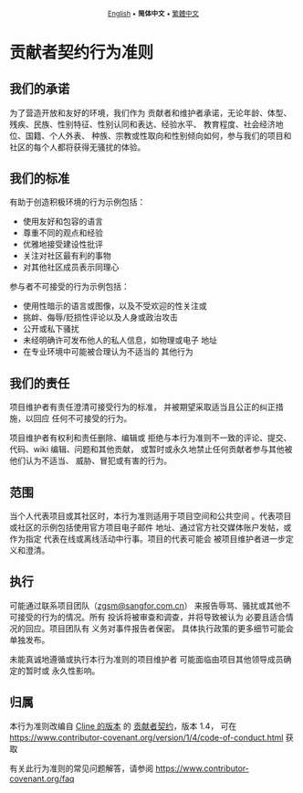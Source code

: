 <div align="center">
<sub>

[English](../../CODE_OF_CONDUCT.md) • <b>简体中文</b> • [繁體中文](../zh-TW/CODE_OF_CONDUCT.md)

</sub>
</div>

# 贡献者契约行为准则

## 我们的承诺

为了营造开放和友好的环境，我们作为
贡献者和维护者承诺，无论年龄、体型、
残疾、民族、性别特征、性别认同和表达、经验水平、
教育程度、社会经济地位、国籍、个人外表、
种族、宗教或性取向和性别倾向如何，参与我们的项目和
社区的每个人都将获得无骚扰的体验。

## 我们的标准

有助于创造积极环境的行为示例包括：

- 使用友好和包容的语言
- 尊重不同的观点和经验
- 优雅地接受建设性批评
- 关注对社区最有利的事物
- 对其他社区成员表示同理心

参与者不可接受的行为示例包括：

- 使用性暗示的语言或图像，以及不受欢迎的性关注或
- 挑衅、侮辱/贬损性评论以及人身或政治攻击
- 公开或私下骚扰
- 未经明确许可发布他人的私人信息，如物理或电子
  地址
- 在专业环境中可能被合理认为不适当的
  其他行为

## 我们的责任

项目维护者有责任澄清可接受行为的标准，
并被期望采取适当且公正的纠正措施，以回应
任何不可接受的行为。

项目维护者有权利和责任删除、编辑或
拒绝与本行为准则不一致的评论、提交、代码、wiki 编辑、问题和其他贡献，
或暂时或永久地禁止任何贡献者参与其他被他们认为不适当、
威胁、冒犯或有害的行为。

## 范围

当个人代表项目或其社区时，本行为准则适用于项目空间和公共空间
。代表项目或社区的示例包括使用官方项目电子邮件
地址、通过官方社交媒体账户发帖，或作为指定
代表在线或离线活动中行事。项目的代表可能会
被项目维护者进一步定义和澄清。

## 执行

可能通过联系项目团队（zgsm@sangfor.com.cn）
来报告辱骂、骚扰或其他不可接受的行为的情况。所有
投诉将被审查和调查，并将导致被认为
必要且适合情况的回应。项目团队有
义务对事件报告者保密。
具体执行政策的更多细节可能会单独发布。

未能真诚地遵循或执行本行为准则的项目维护者
可能面临由项目其他领导成员确定的暂时或
永久性影响。

## 归属

本行为准则改编自 [Cline 的版本][cline_coc] 的 [贡献者契约][homepage]，版本 1.4，
可在 https://www.contributor-covenant.org/version/1/4/code-of-conduct.html 获取

[cline_coc]: https://github.com/cline/cline/blob/main/CODE_OF_CONDUCT.md
[homepage]: https://www.contributor-covenant.org

有关此行为准则的常见问题解答，请参阅
https://www.contributor-covenant.org/faq

